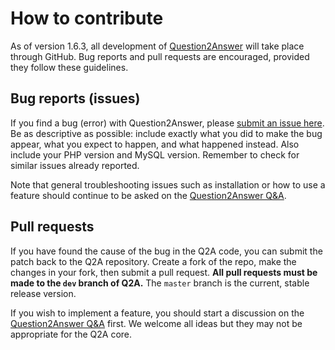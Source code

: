 # How to contribute

As of version 1.6.3, all development of [Question2Answer][1] will take place through GitHub. Bug reports and pull requests are encouraged, provided they follow these guidelines.


## Bug reports (issues)

If you find a bug (error) with Question2Answer, please [submit an issue here][2]. Be as descriptive as possible: include exactly what you did to make the bug appear, what you expect to happen, and what happened instead. Also include your PHP version and MySQL version. Remember to check for similar issues already reported.

Note that general troubleshooting issues such as installation or how to use a feature should continue to be asked on the [Question2Answer Q&A][3].


## Pull requests

If you have found the cause of the bug in the Q2A code, you can submit the patch back to the Q2A repository. Create a fork of the repo, make the changes in your fork, then submit a pull request. **All pull requests must be made to the `dev` branch of Q2A.** The `master` branch is the current, stable release version.

If you wish to implement a feature, you should start a discussion on the [Question2Answer Q&A][3] first. We welcome all ideas but they may not be appropriate for the Q2A core.



[1]: http://www.question2answer.org/
[2]: http://www.question2answer.org/qa/
[3]: https://github.com/q2a/question2answer/issues
